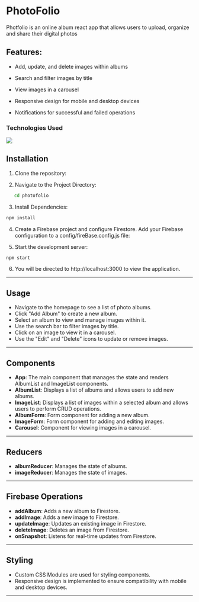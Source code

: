 # PhotoFolio
Photfolio is an online album react app that allows users to upload, organize and share their digital photos

## Features:

- Add, update, and delete images within albums

- Search and filter images by title

- View images in a carousel

- Responsive design for mobile and desktop devices

- Notifications for successful and failed operations

### Technologies Used

<p >
  <a href="https://skillicons.dev">
    <img src="https://skillicons.dev/icons?i=git,html,css,js,react,firebase" />
  </a>
</p>


## Installation

1. Clone the repository:

2. Navigate to the Project Directory:
```bash
   cd photofolio
   ```
3. Install Dependencies:
```bash
npm install
```
4. Create a Firebase project and configure Firestore. Add your Firebase configuration to a config/fireBase.config.js file:

5. Start the development server:

```bash
npm start
```
6. You will be directed to http://localhost:3000 to view the application.

___

## Usage

- Navigate to the homepage to see a list of photo albums.
- Click "Add Album" to create a new album.
- Select an album to view and manage images within it.
- Use the search bar to filter images by title.
- Click on an image to view it in a carousel.
- Use the "Edit" and "Delete" icons to update or remove images.

___

## Components

- **App**: The main component that manages the state and renders AlbumList and ImageList components.
- **AlbumList**: Displays a list of albums and allows users to add new albums.
- **ImageList**: Displays a list of images within a selected album and allows users to perform CRUD operations.
- **AlbumForm**: Form component for adding a new album.
- **ImageForm**: Form component for adding and editing images.
- **Carousel**: Component for viewing images in a carousel.

___

## Reducers

- **albumReducer**: Manages the state of albums.
- **imageReducer**: Manages the state of images.

___

## Firebase Operations

- **addAlbum**: Adds a new album to Firestore.
- **addImage**: Adds a new image to Firestore.
- **updateImage**: Updates an existing image in Firestore.
- **deleteImage**: Deletes an image from Firestore.
- **onSnapshot**: Listens for real-time updates from Firestore.
___
## Styling
- Custom CSS Modules are used for styling components.
- Responsive design is implemented to ensure compatibility with mobile and desktop devices.
___

